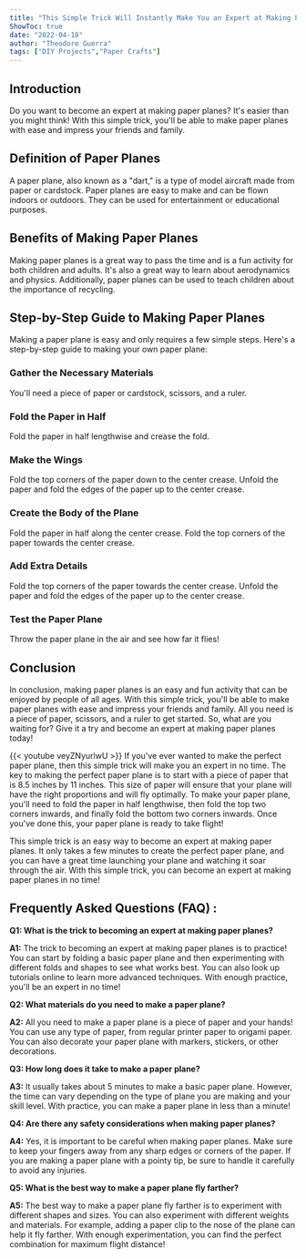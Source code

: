 ```yaml
---
title: "This Simple Trick Will Instantly Make You an Expert at Making Paper Planes!"
ShowToc: true 
date: "2022-04-18"
author: "Theodore Guerra" 
tags: ["DIY Projects","Paper Crafts"]
---
```

## Introduction

Do you want to become an expert at making paper planes? It's easier than you might think! With this simple trick, you'll be able to make paper planes with ease and impress your friends and family.

## Definition of Paper Planes

A paper plane, also known as a "dart," is a type of model aircraft made from paper or cardstock. Paper planes are easy to make and can be flown indoors or outdoors. They can be used for entertainment or educational purposes.

## Benefits of Making Paper Planes

Making paper planes is a great way to pass the time and is a fun activity for both children and adults. It's also a great way to learn about aerodynamics and physics. Additionally, paper planes can be used to teach children about the importance of recycling.

## Step-by-Step Guide to Making Paper Planes

Making a paper plane is easy and only requires a few simple steps. Here's a step-by-step guide to making your own paper plane:

### Gather the Necessary Materials

You'll need a piece of paper or cardstock, scissors, and a ruler.

### Fold the Paper in Half

Fold the paper in half lengthwise and crease the fold.

### Make the Wings

Fold the top corners of the paper down to the center crease. Unfold the paper and fold the edges of the paper up to the center crease.

### Create the Body of the Plane

Fold the paper in half along the center crease. Fold the top corners of the paper towards the center crease.

### Add Extra Details

Fold the top corners of the paper towards the center crease. Unfold the paper and fold the edges of the paper up to the center crease.

### Test the Paper Plane

Throw the paper plane in the air and see how far it flies!

## Conclusion

In conclusion, making paper planes is an easy and fun activity that can be enjoyed by people of all ages. With this simple trick, you'll be able to make paper planes with ease and impress your friends and family. All you need is a piece of paper, scissors, and a ruler to get started. So, what are you waiting for? Give it a try and become an expert at making paper planes today!

{{< youtube veyZNyurlwU >}} 
If you've ever wanted to make the perfect paper plane, then this simple trick will make you an expert in no time. The key to making the perfect paper plane is to start with a piece of paper that is 8.5 inches by 11 inches. This size of paper will ensure that your plane will have the right proportions and will fly optimally. To make your paper plane, you'll need to fold the paper in half lengthwise, then fold the top two corners inwards, and finally fold the bottom two corners inwards. Once you've done this, your paper plane is ready to take flight!

This simple trick is an easy way to become an expert at making paper planes. It only takes a few minutes to create the perfect paper plane, and you can have a great time launching your plane and watching it soar through the air. With this simple trick, you can become an expert at making paper planes in no time!

## Frequently Asked Questions (FAQ) :
**Q1: What is the trick to becoming an expert at making paper planes?**

**A1:** The trick to becoming an expert at making paper planes is to practice! You can start by folding a basic paper plane and then experimenting with different folds and shapes to see what works best. You can also look up tutorials online to learn more advanced techniques. With enough practice, you'll be an expert in no time!

**Q2: What materials do you need to make a paper plane?**

**A2:** All you need to make a paper plane is a piece of paper and your hands! You can use any type of paper, from regular printer paper to origami paper. You can also decorate your paper plane with markers, stickers, or other decorations.

**Q3: How long does it take to make a paper plane?**

**A3:** It usually takes about 5 minutes to make a basic paper plane. However, the time can vary depending on the type of plane you are making and your skill level. With practice, you can make a paper plane in less than a minute!

**Q4: Are there any safety considerations when making paper planes?**

**A4:** Yes, it is important to be careful when making paper planes. Make sure to keep your fingers away from any sharp edges or corners of the paper. If you are making a paper plane with a pointy tip, be sure to handle it carefully to avoid any injuries.

**Q5: What is the best way to make a paper plane fly farther?**

**A5:** The best way to make a paper plane fly farther is to experiment with different shapes and sizes. You can also experiment with different weights and materials. For example, adding a paper clip to the nose of the plane can help it fly farther. With enough experimentation, you can find the perfect combination for maximum flight distance!





